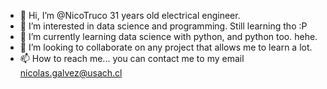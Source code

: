 - 👋 Hi, I’m @NicoTruco 31 years old electrical engineer.
- 👀 I’m interested in data science and programming. Still learning tho :P
- 🌱 I’m currently learning data science with python, and python too. hehe.
- 💞️ I’m looking to collaborate on any project that allows me to learn a lot.
- 📫 How to reach me... you can contact me to my email nicolas.galvez@usach.cl

<!---
NicoTruco/NicoTruco is a ✨ special ✨ repository because its `README.md` (this file) appears on your GitHub profile.
You can click the Preview link to take a look at your changes.
--->
